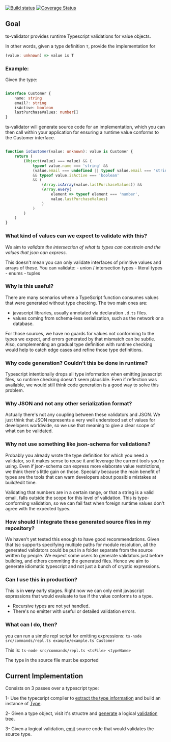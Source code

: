 [![Build status](https://travis-ci.com/seedtray/ts-validator.svg?branch=master)](https://travis-ci.com/seedtray/ts-validator)
[![Coverage Status](https://coveralls.io/repos/github/seedtray/ts-validator/badge.svg?branch=master)](https://coveralls.io/github/seedtray/ts-validator?branch=master)

## Goal
ts-validator provides runtime Typescript validations for value objects.

In other words, given a type definition `T`, provide the implementation for
```typescript
(value: unknown) => value is T
```

### Example:

Given the type:
```typescript

interface Customer {
    name: string
    email?: string
    isActive: boolean
    lastPurchaseValues: number[]
}
```

ts-validator will generate source code for an implementation, which you can then call within
your application for ensuring a runtime value conforms to the Customer interface.

```typescript

function isCustomer(value: unknown): value is Customer {
    return (
        (Object(value) === value) && (
            typeof value.name === 'string' && 
            (value.email === undefined || typeof value.email === 'string')
            && typeof value.isActive === 'boolean'
            && (
                (Array.isArray(value.lastPurchaseValues)) && 
                (Array.every( 
                    element => typeof element === 'number', 
                    value.lastPurchaseValues)
                )
            )
        )
    )    
}
```
### What kind of values can we expect to validate with this?

We aim to *validate the intersection of what ts types can constrain
and the values that json can express*.

This doesn't mean you can only validate interfaces of primitive values and
arrays of these. You can validate:
    - union / intersection types
    - literal types
    - enums
    - tuples
    

### Why is this useful?

There are many scenarios where a TypeScript function consumes values that were generated without 
type checking. The two main ones are:

- javascript libraries, usually annotated via declaration `.d.ts` files.
- values coming from schema-less serialization, such as the network or a 
database.

For those sources, we have no guards for values not conforming to the types
we expect, and errors generated by that mismatch can be subtle. Also, 
complementing an gradual type definition with runtime checking would help
to catch edge cases and refine those type definitions.

### Why code generation? Couldn't this be done in runtime?

Typescript intentionally drops all type information when emitting
javascript files, so runtime checking doesn't seem plausible. Even if 
reflection was available, we would still think code generation is a good 
way to solve this problem.

### Why JSON and not any other serialization format?

Actually there's not any coupling between these validators and JSON. We just
think that JSON represents a very well understood set of values for developers
worldwide, so we use that meaning to give a clear scope of what can be 
validated.

### Why not use something like json-schema for validations?

Probably you already wrote the type definition for which you need a validator, 
so it makes sense to reuse it and leverage the current tools you're using.
Even if json-schema can express more elaborate value restrictions, we think 
there's little gain on those. Specially because the main benefit of types are the tools that 
can warn developers about possible mistakes at build/edit time.

Validating that numbers are in a certain range, or that a string is
a valid email, falls outside the scope for this level of validation. This is 
type-conforming validation, so we can fail fast when foreign runtime values 
don't agree with the expected types.


### How should I integrate these generated source files in my repository?

We haven't yet tested this enough to have good recommendations. 
Given that tsc supports specifying multiple paths for module resolution, 
all the generated validators could be put in a folder separate from the
source written by people. 
We expect some users to generate validators just before building, and others
commiting the generated files. Hence we aim to generate idiomatic typescript
and not just a bunch of cryptic expressions.


### Can I use this in production?

This is in **very** early stages. Right now we can only emit javascript expressions
that would evaluate to tue if the value conforms to a type.
- Recursive types are not yet handled.
- There's no emitter with useful or detailed validation errors.

### What can I do, then?
you can run a simple repl script for emitting expressions:
```ts-node src/commands/repl.ts example/example.ts Customer```

This is: `ts-node src/commands/repl.ts <tsFile> <typeName>`

The type in the source file must be exported



## Current Implementation

Consists on 3 passes over a typescript type:

1- Use the typecsript compiler to 
[extract the type information](src/typeParser.ts) and build an instance 
of [Type](src/types.ts). 

2- Given a type object, visit it's structre and [generate](src/typeToValidation.ts) a logical 
[validation](src/validation.ts) tree.

3- Given a logical validation, [emit](src/functionEmitter.ts) source code that would
validates the source type.
